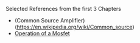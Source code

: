 Selected References from the first 3 Chapters 
- (Common Source Amplifier)(https://en.wikipedia.org/wiki/Common_source) 
- [Operation of a Mosfet](https://en.wikipedia.org/wiki/MOSFET#Modes_of_operation) 
